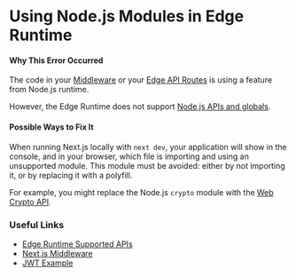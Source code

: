# Using Node.js Modules in Edge Runtime

#### Why This Error Occurred

The code in your [Middleware](https://nextjs.org/docs/advanced-features/middleware) or your [Edge API Routes](https://nextjs.org/docs/api-routes/edge-api-routes) is using a feature from Node.js runtime.

However, the Edge Runtime does not support [Node.js APIs and globals](https://nextjs.org/docs/api-reference/edge-runtime#unsupported-apis).

#### Possible Ways to Fix It

When running Next.js locally with `next dev`, your application will show in the console, and in your browser, which file is importing and using an unsupported module. This module must be avoided: either by not importing it, or by replacing it with a polyfill.

For example, you might replace the Node.js `crypto` module with the [Web Crypto API](<[https://developer.mozilla.org/en-US/docs/Web/API/Web_Crypto_API](https://nextjs.org/docs/api-reference/edge-runtime#web-crypto-apis)>).

### Useful Links

- [Edge Runtime Supported APIs](https://nextjs.org/docs/api-reference/edge-runtime)
- [Next.js Middleware](https://nextjs.org/docs/advanced-features/middleware)
- [JWT Example](https://vercel.com/templates/next.js/jwt-authentication)
